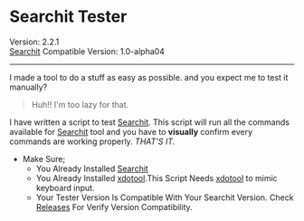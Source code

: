# Searchit Tester
Version: 2.2.1  
[Searchit](https://github.com/xCommunicado/Searchit_Tester "Searchit Repository") Compatible Version: 1.0-alpha04

---

I made a tool to do a stuff as easy as possible. and you expect me to test it manually?
> Huh!! I'm too lazy for that.

I have written a script to test [Searchit](https://github.com/xCommunicado/Searchit_Tester "Searchit Repository").
This script will run all the commands available for [Searchit](https://github.com/xCommunicado/Searchit_Tester "Searchit Repository") tool and you have to **visually** confirm every commands are working properly. *THAT'S IT.*

* Make Sure;
    * You Already Installed [Searchit](https://github.com/xCommunicado/Searchit_Tester "Searchit Repository")
    * You Already Installed [xdotool](https://github.com/jordansissel/xdotool "xodotool Repository").This Script Needs [xdotool](https://github.com/jordansissel/xdotool "xodotool Repository") to mimic keyboard input.
    * Your Tester Version Is Compatible With Your Searchit Version. Check [Releases](https://github.com/xCommunicado/Searchit_Tester/releases "Releases") For Verify Version Compatibility.
